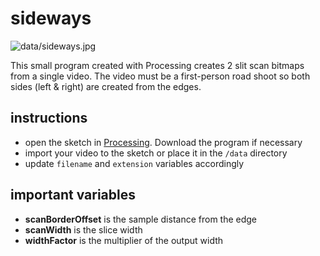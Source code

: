sideways
========

![data/sideways.jpg](sideways)

This small program created with Processing creates 2 slit scan bitmaps from a single video.
The video must be a first-person road shoot so both sides (left & right) are created from the edges.


instructions
---------------
* open the sketch in [Processing](http://www.processing.org). Download the program if necessary
* import your video to the sketch or place it in the <code>/data</code> directory
* update <code>filename</code> and <code>extension</code> variables accordingly

important variables
--------------------------

* **scanBorderOffset** is the sample distance from the edge
* **scanWidth** is the slice width
* **widthFactor** is the multiplier of the output width

